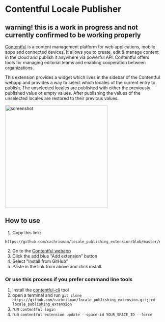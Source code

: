 # Contentful Locale Publisher

## warning! this is a work in progress and not currently confirmed to be working properly

[Contentful](https://www.contentful.com) is a content management platform for web applications, mobile apps and connected devices. It allows you to create, edit & manage content in the cloud and publish it anywhere via powerful API. Contentful offers tools for managing editorial teams and enabling cooperation between organizations.

This extension provides a widget which lives in the sidebar of the Contentful webapp and provides a way to select which locales of the current entry to publish. The unselected locales are published with either the previously published value or empty values. After publishing the values of the unselected locales are restored to their previous values.

<img width="333" alt="screenshot" src="https://user-images.githubusercontent.com/6521666/40333977-1326f416-5d10-11e8-83ce-3ee8bd47ec18.png">

## How to use

1. Copy this link:

```
https://github.com/cachrisman/locale_publishing_extension/blob/master/extension.json
```

2. Go to the [Contentful webapp](https://app.contentful.com/deeplink?link=extensions)
3. Click the add blue "Add extension" button
4. Select "Install from GitHub"
5. Paste in the link from above and click install.

### Or use this process if you prefer command line tools

1. install the [contentful-cli](https://github.com/contentful/contentful-cli) tool
2. open a terminal and run `git clone https://github.com/cachrisman/locale_publishing_extension.git; cd locale_publishing_extension`
2. run `contentful login`
3. run `contentful extension update --space-id YOUR_SPACE_ID --force`
